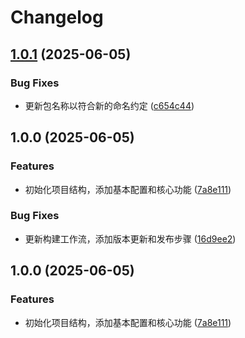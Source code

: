 # Changelog

## [1.0.1](https://github.com/KarinJS/karin-plugin-adapter-DiscordBot/compare/v1.0.0...v1.0.1) (2025-06-05)


### Bug Fixes

* 更新包名称以符合新的命名约定 ([c654c44](https://github.com/KarinJS/karin-plugin-adapter-DiscordBot/commit/c654c44b4fefbca272a7c39903754adc1269d42a))

## 1.0.0 (2025-06-05)


### Features

* 初始化项目结构，添加基本配置和核心功能 ([7a8e111](https://github.com/KarinJS/karin-plugin-adapter-DiscordBot/commit/7a8e111ee6b592cfa3889bb7eccaccf723632a8c))


### Bug Fixes

* 更新构建工作流，添加版本更新和发布步骤 ([16d9ee2](https://github.com/KarinJS/karin-plugin-adapter-DiscordBot/commit/16d9ee25c09d70e940bf4c0b9b6f08b70314afe7))

## 1.0.0 (2025-06-05)


### Features

* 初始化项目结构，添加基本配置和核心功能 ([7a8e111](https://github.com/KarinJS/karin-plugin-adapter-DiscordBot/commit/7a8e111ee6b592cfa3889bb7eccaccf723632a8c))
